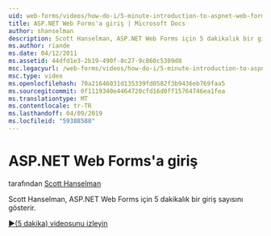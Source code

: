 ```yaml
---
uid: web-forms/videos/how-do-i/5-minute-introduction-to-aspnet-web-forms
title: ASP.NET Web Forms'a giriş | Microsoft Docs
author: shanselman
description: Scott Hanselman, ASP.NET Web Forms için 5 dakikalık bir giriş sayısını gösterir.
ms.author: riande
ms.date: 04/12/2011
ms.assetid: 44dfd1e3-2b19-490f-8c27-9c860c5309d8
msc.legacyurl: /web-forms/videos/how-do-i/5-minute-introduction-to-aspnet-web-forms
msc.type: video
ms.openlocfilehash: 70a21646031d135339fd0582f3b9436eb769faa5
ms.sourcegitcommit: 0f1119340e4464720cfd16d0ff15764746ea1fea
ms.translationtype: MT
ms.contentlocale: tr-TR
ms.lasthandoff: 04/09/2019
ms.locfileid: "59388588"
---
```

# <a name="intro-to-aspnet-web-forms"></a>ASP.NET Web Forms'a giriş

tarafından [Scott Hanselman](https://github.com/shanselman)

Scott Hanselman, ASP.NET Web Forms için 5 dakikalık bir giriş sayısını gösterir.

[&#9654;(5 dakika) videosunu izleyin](https://channel9.msdn.com/Blogs/ASP-NET-Site-Videos/5-minute-introduction-to-aspnet-web-forms)
